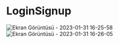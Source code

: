 # LoginSignup
 
![Ekran Görüntüsü - 2023-01-31 16-25-58](https://user-images.githubusercontent.com/111579457/215773011-f30e56fd-cbdd-47cd-a973-e62c7a4e9b75.png)
![Ekran Görüntüsü - 2023-01-31 16-26-05](https://user-images.githubusercontent.com/111579457/215773015-93b86c61-0e0b-47cb-909f-ed56f75c1f5e.png)
